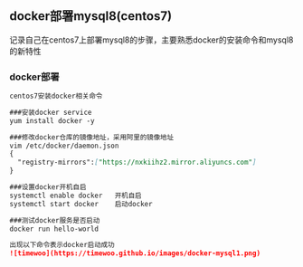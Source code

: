 ## docker部署mysql8(centos7)
记录自己在centos7上部署mysql8的步骤，主要熟悉docker的安装命令和mysql8的新特性
### docker部署

```markdown
centos7安装docker相关命令

###安装docker service
yum install docker -y

###修改docker仓库的镜像地址，采用阿里的镜像地址
vim /etc/docker/daemon.json
{
  "registry-mirrors":["https://nxkiihz2.mirror.aliyuncs.com"]
}

###设置docker开机自启
systemctl enable docker   开机自启
systemctl start docker    启动docker

###测试docker服务是否启动
docker run hello-world

出现以下命令表示docker启动成功
![timewoo](https://timewoo.github.io/images/docker-mysql1.png)
```